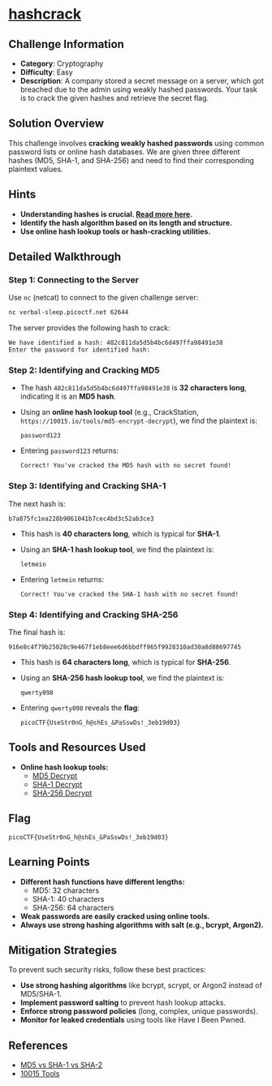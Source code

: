 # [hashcrack](https://play.picoctf.org/practice/challenge/475)

## Challenge Information

- **Category**: Cryptography
- **Difficulty**: Easy
- **Description**: A company stored a secret message on a server, which got breached due to the admin using weakly hashed passwords. Your task is to crack the given hashes and retrieve the secret flag.

## Solution Overview

This challenge involves **cracking weakly hashed passwords** using common password lists or online hash databases. We are given three different hashes (MD5, SHA-1, and SHA-256) and need to find their corresponding plaintext values.

## Hints

- **Understanding hashes is crucial. [Read more here](https://primer.picoctf.org/#_hashing).**
- **Identify the hash algorithm based on its length and structure.**
- **Use online hash lookup tools or hash-cracking utilities.**

## Detailed Walkthrough

### Step 1: Connecting to the Server

Use `nc` (netcat) to connect to the given challenge server:

```bash
nc verbal-sleep.picoctf.net 62644
```

The server provides the following hash to crack:

```
We have identified a hash: 482c811da5d5b4bc6d497ffa98491e38
Enter the password for identified hash:
```

### Step 2: Identifying and Cracking MD5

- The hash `482c811da5d5b4bc6d497ffa98491e38` is **32 characters long**, indicating it is an **MD5 hash**.
- Using an **online hash lookup tool** (e.g., CrackStation, `https://10015.io/tools/md5-encrypt-decrypt`), we find the plaintext is:
  
  ```
  password123
  ```

- Entering `password123` returns:
  
  ```
  Correct! You've cracked the MD5 hash with no secret found!
  ```

### Step 3: Identifying and Cracking SHA-1

The next hash is:

```
b7a875fc1ea228b9061041b7cec4bd3c52ab3ce3
```

- This hash is **40 characters long**, which is typical for **SHA-1**.
- Using an **SHA-1 hash lookup tool**, we find the plaintext is:
  
  ```
  letmein
  ```

- Entering `letmein` returns:
  
  ```
  Correct! You've cracked the SHA-1 hash with no secret found!
  ```

### Step 4: Identifying and Cracking SHA-256

The final hash is:

```
916e8c4f79b25028c9e467f1eb8eee6d6bbdff965f9928310ad30a8d88697745
```

- This hash is **64 characters long**, which is typical for **SHA-256**.
- Using an **SHA-256 hash lookup tool**, we find the plaintext is:
  
  ```
  qwerty098
  ```

- Entering `qwerty098` reveals the **flag**:
  
  ```
  picoCTF{UseStr0nG_h@shEs_&PaSswDs!_3eb19d03}
  ```

## Tools and Resources Used

- **Online hash lookup tools:**
  - [MD5 Decrypt](https://10015.io/tools/md5-encrypt-decrypt)
  - [SHA-1 Decrypt](https://10015.io/tools/sha1-encrypt-decrypt)
  - [SHA-256 Decrypt](https://10015.io/tools/sha256-encrypt-decrypt)

## Flag

```
picoCTF{UseStr0nG_h@shEs_&PaSswDs!_3eb19d03}
```

## Learning Points

- **Different hash functions have different lengths:**
  - MD5: 32 characters
  - SHA-1: 40 characters
  - SHA-256: 64 characters
- **Weak passwords are easily cracked using online tools.**
- **Always use strong hashing algorithms with salt (e.g., bcrypt, Argon2).**

## Mitigation Strategies

To prevent such security risks, follow these best practices:

- **Use strong hashing algorithms** like bcrypt, scrypt, or Argon2 instead of MD5/SHA-1.
- **Implement password salting** to prevent hash lookup attacks.
- **Enforce strong password policies** (long, complex, unique passwords).
- **Monitor for leaked credentials** using tools like Have I Been Pwned.

## References

- [MD5 vs SHA-1 vs SHA-2](https://www.freecodecamp.org/news/md5-vs-sha-1-vs-sha-2-which-is-the-most-secure-encryption-hash-and-how-to-check-them/)
- [10015 Tools](https://10015.io/)